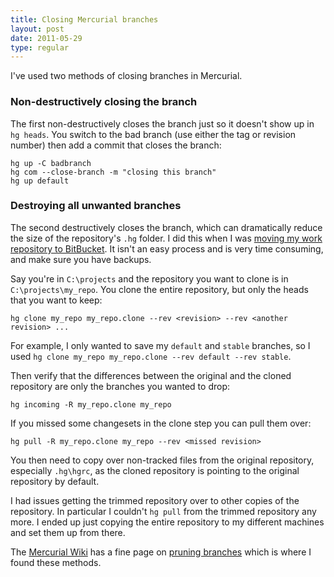 ```yaml
---
title: Closing Mercurial branches
layout: post
date: 2011-05-29
type: regular
---
```


I've used two methods of closing branches in Mercurial.

### Non-destructively closing the branch

The first non-destructively closes the branch just so it doesn't show up in `hg heads`. You switch to the bad branch (use either the tag or revision number) then add a commit that closes the branch:

    hg up -C badbranch
    hg com --close-branch -m "closing this branch"
    hg up default

### Destroying all unwanted branches

The second destructively closes the branch, which can dramatically reduce the size of the repository's `.hg` folder. I did this when I was [moving my work repository to BitBucket][3]. It isn't an easy process and is very time consuming, and make sure you have backups.

Say you're in `C:\projects` and the repository you want to clone is in `C:\projects\my_repo`. You clone the entire repository, but only the heads that you want to keep:

    hg clone my_repo my_repo.clone --rev <revision> --rev <another revision> ...

For example, I only wanted to save my `default` and `stable` branches, so I used `hg clone my_repo my_repo.clone --rev default --rev stable`.

Then verify that the differences between the original and the cloned repository are only the branches you wanted to drop:

    hg incoming -R my_repo.clone my_repo

If you missed some changesets in the clone step you can pull them over:

    hg pull -R my_repo.clone my_repo --rev <missed revision>

You then need to copy over non-tracked files from the original repository, especially `.hg\hgrc`, as the cloned repository is pointing to the original repository by default.

I had issues getting the trimmed repository over to other copies of the repository. In particular I couldn't `hg pull` from the trimmed repository any more. I ended up just copying the entire repository to my different machines and set them up from there.

The [Mercurial Wiki][1] has a fine page on [pruning branches][2] which is where I found these methods.

[1]: http://mercurial.selenic.com/wiki/Mercurial
[2]: http://mercurial.selenic.com/wiki/PruningDeadBranches
[3]: http://blog.belfryimages.com.au/post/5203916079/ssh-for-pushing-large-repositories-to-bitbucket

